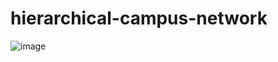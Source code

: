 # hierarchical-campus-network
![image](https://github.com/user-attachments/assets/ee419601-9070-4bb7-9dfa-891d46488f72)
